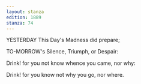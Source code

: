```yaml
---
layout: stanza
edition: 1889
stanza: 74
---
```


YESTERDAY This Day's Madness did prepare;

TO-MORROW's Silence, Triumph, or Despair:

Drink! for you not know whence you came, nor why:

Drink! for you know not why you go, nor where.